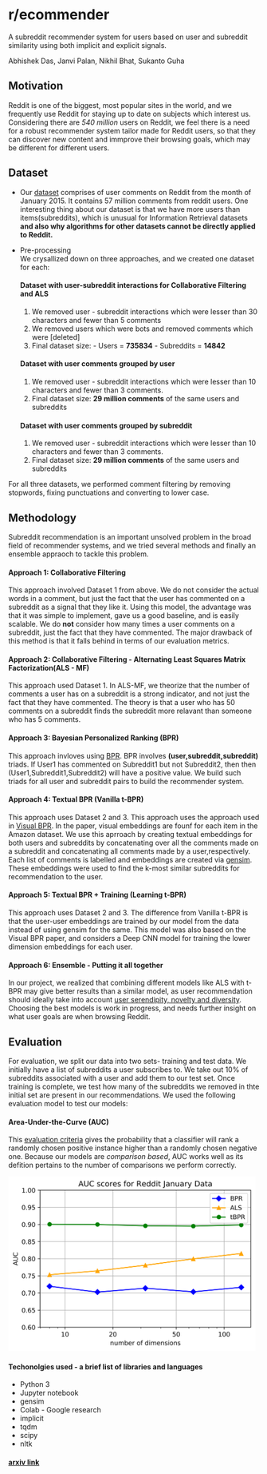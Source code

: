 # r/ecommender
A subreddit recommender system for users based on user and subreddit similarity using both implicit and explicit signals.

Abhishek Das, Janvi Palan, Nikhil Bhat, Sukanto Guha

## Motivation
Reddit is one of the biggest, most popular sites in the world, and we frequently use Reddit for staying up to date on subjects which interest us. Considering there are _540 million_ users on Reddit, we feel there is a need for a robust recommender system tailor made for Reddit users, so that they can discover new content and immprove their browsing goals, which may be different for different users.
## Dataset
* Our [dataset](https://www.reddit.com/r/datasets/comments/65o7py/updated_reddit_comment_dataset_as_torrents/) comprises of user comments on Reddit from the month of January 2015. It contains 57 million comments from reddit users. One interesting thing about our dataset is that we have more users than items(subreddits), which is unusual for Information Retrieval datasets **and also why algorithms for other datasets cannot be directly applied to Reddit.**
* Pre-processing  
  We crysallized down on three approaches, and we created one dataset for each:
  
  #### Dataset with user-subreddit interactions for Collaborative Filtering and ALS
    1. We removed user - subreddit interactions which were lesser than 30 characters and fewer than 5 comments
    2. We removed users which were bots and removed comments which were [deleted]
    3. Final dataset size:
      - Users = **735834**
      - Subreddits = **14842**
  
  #### Dataset with user comments grouped by user
    1. We removed user - subreddit interactions which were lesser than 10 characters and fewer than 3 comments.
    2. Final dataset size: **29 million comments** of the same users and subreddits
  
  #### Dataset with user comments grouped by subreddit
    1. We removed user - subreddit interactions which were lesser than 10 characters and fewer than 3 comments.
    2. Final dataset size: **29 million comments** of the same users and subreddits

For all three datasets, we performed comment filtering by removing stopwords, fixing punctuations and converting to lower case.

## Methodology
Subreddit recommendation is an important unsolved problem in the broad field of recommender systems, and we tried several methods and finally an ensemble appraoch to tackle this problem.
#### Approach 1: Collaborative Filtering 

  This approach involved Dataset 1 from above. We do not consider the actual words in a comment, but just the fact that the        user has commented on a subreddit as a signal that they like it. Using this model, the advantage was that it was simple to implement, gave us a good baseline, and is easily scalable. We do **not** consider how many times a user comments on a subreddit, just the fact that they have commented. The major drawback of this method is that it falls behind in terms of our evaluation metrics.
  
#### Approach 2: Collaborative Filtering - Alternating Least Squares Matrix Factorization(ALS - MF)
  This approach used Dataset 1. In ALS-MF, we theorize that the number of comments a user has on a subreddit is a strong indicator, and not just the fact that they have commented. The theory is that a user who has 50 comments on a subreddit finds the subreddit more relavant than someone who has 5 comments.

#### Approach 3: Bayesian Personalized Ranking (BPR)
  This approach invloves using [BPR](https://arxiv.org/ftp/arxiv/papers/1205/1205.2618.pdf). BPR involves **(user,subreddit,subreddit)** triads. If User1 has commented on Subreddit1 but not Subreddit2, then then (User1,Subreddit1,Subreddit2) will have a positive value. We build such triads for all user and subreddit pairs to build the recommender system.
 
#### Approach 4: Textual BPR (Vanilla t-BPR)
  This approach uses Dataset 2 and 3. This approach uses the approach used in [Visual BPR](https://arxiv.org/pdf/1510.01784.pdf). In the paper, visual embeddings are founf for each item in the Amazon dataset. We use this aprroach by creating textual embeddings for both users and subreddits by concatenating over all the comments made on a subreddit and concatenating all comments made by a user,respectively. Each list of comments is labelled and embeddings are created via [gensim](https://radimrehurek.com/gensim/models/doc2vec.html). These embeddings were used to find the k-most similar subreddits for recommendation to the user. 
  
#### Approach 5: Textual BPR + Training (Learning t-BPR)
  This approach uses Dataset 2 and 3. The difference from Vanilla t-BPR is that the user-user embeddings are trained by our model from the data instead of using gensim for the same. This model was also based on the Visual BPR paper, and considers a Deep CNN model for training the lower dimension embeddings for each user.
  
#### Approach 6: Ensemble - Putting it all together
  In our project, we realized that combining different models like ALS with t-BPR may give better results than a similar model, as user recommendation should ideally take into account [user serendipity, novelty and diversity](http://ir.ii.uam.es/rim3/publications/ddr11.pdf). Choosing the best models is work in progress, and needs further insight on what user goals are when browsing Reddit.

## Evaluation
For evaluation, we split our data into two sets- training and test data. We initially have a list of subreddits a user subscribes to. We take out 10% of subreddits associated with a user and add them to our test set. Once training is complete, we test how many of the subreddits we removed in thte initial set are present in our recommendations. We used the following evaluation model to test our models:
#### Area-Under-the-Curve (AUC)
  This [evaluation criteria](https://wen.wikipedia.org/wiki/Receiver_operating_characteristic#/Area_under_the_curve) gives the probability that a classifier will rank a randomly chosen positive instance higher than a randomly chosen negative one. Because our models are _comparison based_, AUC works well as its defition pertains to the number of comparisons we perform correctly.
  
<img src="https://github.com/abkds/r-ecommender/blob/master/AUCs.png" height="350">

  

#### Techonolgies used - a brief list of libraries and languages
* Python 3
* Jupyter notebook
* gensim
* Colab - Google research
* implicit
* tqdm
* scipy
* nltk

#### [arxiv link](https://arxiv.org/abs/1905.01263)
